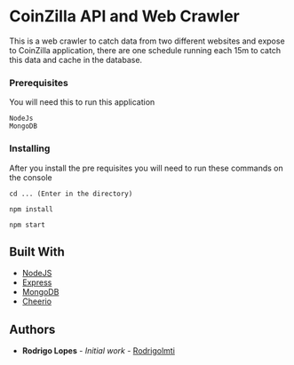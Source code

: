 # CoinZilla API and Web Crawler

This is a web crawler to catch data from two different websites and expose to CoinZilla application, there are one schedule running each 15m to catch this data and cache in the database.

### Prerequisites

You will need this to run this application

```
NodeJs
MongoDB
```

### Installing

After you install the pre requisites you will need to run these commands on the console

```
cd ... (Enter in the directory)

npm install

npm start
```

## Built With

* [NodeJS](https://nodejs.org/en/)
* [Express](https://expressjs.com/)
* [MongoDB](https://www.mongodb.com/)
* [Cheerio](https://github.com/cheeriojs/cheerio)

## Authors

* **Rodrigo Lopes** - *Initial work* - [Rodrigolmti](https://github.com/Rodrigolmti)
